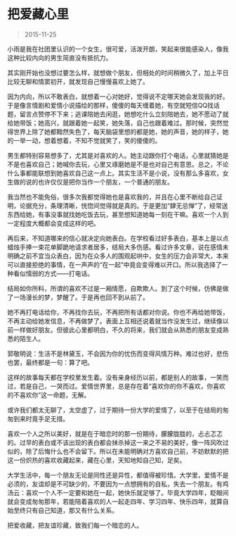 # 把爱藏心里

> 2015-11-25

小雨是我在社团里认识的一个女生，很可爱，活泼开朗，笑起来很能感染人，像我这种比较内向的男生简直没有抵抗力。

其实刚开始也没想过要怎么样，就想做个朋友，但相处的时间稍微久了，加上平日比较无聊和情窦初开，就发现自己慢慢喜欢上她了。

因为内向，所以不敢表白，就想着一心对她好，觉得说不定哪天她会发现我的好。于是像言情剧和爱情小说描绘的那样，傻傻的每天缠着她，有空就短信QQ找话题，留言点赞停不下来；逃课陪她去闲逛，她想吃什么立刻陪她去，她不愿动了就给她带饭；她高兴，就跟着她一起笑，她失落，自己也跟着难过。那时候，突然觉得世界上除了她都黯然失色了，每天脑袋里想的都是她，她的声音，她的样子，她的一举一动，想着想着，不知不觉就笑了，笑的傻傻的。

男生都特别容易想多了，尤其是对喜欢的人。她主动跟你打个电话，心里就猜她是不是也喜欢自己；她喊你去玩，心里又琢磨她是不是也对自己有意思。总之，不论什么事都能联想到她喜欢自己这一点上。其实生活不是小说，没有那么多喜欢，女生做的说的也许仅仅是把你当作一个朋友，一个普通的朋友。

我当然也不能免俗，很多次我都觉得她也是喜欢我的，并且在心里不断给自己证明，论据充分，条理清晰，恍惚间觉得就是真的。于是更加“肆无忌惮”了，经常送东西给她，有事没事就找她吃饭去玩，甚至想知道她每一刻在干嘛。喜欢一个人到一定程度大概都会变成这样的吧。

再后来，不知道哪来的信心就决定向她表白。在学校看过好多表白，基本上是以点蜡烛手捧一束花单脚跪地请求者居多，结局大多伤感。看过许多文章，说在感情未明确之前不宜当众表白，因为在众多人的围观起哄中，女生的压力会非常大，本来可以直接拒绝的事情，在一声声的“在一起”中竟会变得难以开口。所以我选择了一种看似懦弱的方式——打电话。

结局如你所料，所谓的喜欢不过是一厢情愿，自欺欺人。到了这个时候，仿佛是做了一场漫长的梦，梦醒了。于是再也回不到从前了。

她不再打电话给你，不再找你去玩，不再把所有话都对你说。你也不再给她带饭，不再主动给她发信息，不再做梦了。表面上互相还说着就当作没发生过，继续像以前一样做好朋友。但彼此心里都明白，不久的将来，我们就会从熟悉的朋友变成熟悉的陌生人。

郭敬明说：生活不是林黛玉，不会因为你的忧伤而变得风情万种。难过也好，悲伤也罢，最终都是一句：算了吧。

这样的故事每天都在学校里发生着。没有亲身经历以前，都是别人的故事，一笑而过，若是自己，一哭而过。爱情世界里，总是存在着“喜欢你的你不喜欢，你喜欢的不喜欢你”这一命题，无解。

或许我们都太无聊了，太空虚了，过于期待一份大学的爱情了，以至于在结局的匆匆到来时竟手足无措。

喜欢一个人之所以美好，就是在于暗恋时的那一份期待，朦朦胧胧的，忐忐忑忑的。过早的表白或不该出现的表白都会抹杀掉这一来之不易的美好，像一阵风吹过似的，除了后悔什么也不会留下。所以在未能明确对方喜欢自己前，不妨默默的把这一份炽热的喜欢收藏起来，藏在心里，天知地知自己知，足矣。

大学生活中，每一个朋友无论是同性还是异性，都值得被珍惜。大学里，爱情不是必须的，友谊却是不可缺少的，不要因为一点想拥有的自私，失去一个朋友。有鸡汤云：喜欢一个人不一定要和她在一起，她快乐就足够了。毕竟大学四年，眨眼间就会变成匆匆那年，若能陪着喜欢的人一起走四年、学习四年、快乐四年，就算自始至终只有自己知道，那又有什么关系。

把爱收藏，把友谊珍藏，致我们每一个暗恋的人。